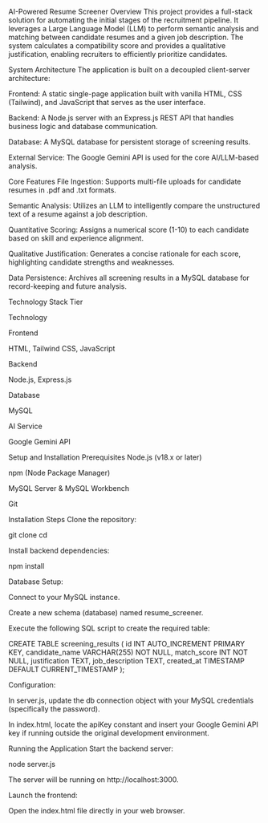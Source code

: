 AI-Powered Resume Screener
Overview
This project provides a full-stack solution for automating the initial stages of the recruitment pipeline. It leverages a Large Language Model (LLM) to perform semantic analysis and matching between candidate resumes and a given job description. The system calculates a compatibility score and provides a qualitative justification, enabling recruiters to efficiently prioritize candidates.

System Architecture
The application is built on a decoupled client-server architecture:

Frontend: A static single-page application built with vanilla HTML, CSS (Tailwind), and JavaScript that serves as the user interface.

Backend: A Node.js server with an Express.js REST API that handles business logic and database communication.

Database: A MySQL database for persistent storage of screening results.

External Service: The Google Gemini API is used for the core AI/LLM-based analysis.

Core Features
File Ingestion: Supports multi-file uploads for candidate resumes in .pdf and .txt formats.

Semantic Analysis: Utilizes an LLM to intelligently compare the unstructured text of a resume against a job description.

Quantitative Scoring: Assigns a numerical score (1-10) to each candidate based on skill and experience alignment.

Qualitative Justification: Generates a concise rationale for each score, highlighting candidate strengths and weaknesses.

Data Persistence: Archives all screening results in a MySQL database for record-keeping and future analysis.

Technology Stack
Tier

Technology

Frontend

HTML, Tailwind CSS, JavaScript

Backend

Node.js, Express.js

Database

MySQL

AI Service

Google Gemini API

Setup and Installation
Prerequisites
Node.js (v18.x or later)

npm (Node Package Manager)

MySQL Server & MySQL Workbench

Git

Installation Steps
Clone the repository:

git clone <repository-url>
cd <repository-folder>

Install backend dependencies:

npm install

Database Setup:

Connect to your MySQL instance.

Create a new schema (database) named resume_screener.

Execute the following SQL script to create the required table:

CREATE TABLE screening_results (
    id INT AUTO_INCREMENT PRIMARY KEY,
    candidate_name VARCHAR(255) NOT NULL,
    match_score INT NOT NULL,
    justification TEXT,
    job_description TEXT,
    created_at TIMESTAMP DEFAULT CURRENT_TIMESTAMP
);

Configuration:

In server.js, update the db connection object with your MySQL credentials (specifically the password).

In index.html, locate the apiKey constant and insert your Google Gemini API key if running outside the original development environment.

Running the Application
Start the backend server:

node server.js

The server will be running on http://localhost:3000.

Launch the frontend:

Open the index.html file directly in your web browser.
